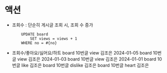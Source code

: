 # 액션
- 조회수
    : 단순히 게시글 조회 시, 조회 수 증가

    ```
        UPDATE board
            SET views = views + 1
        WHERE no = #{no}

    ```

- 조회수/좋아요/싫어요/하트
    board   10번글  view        김조은  2024-01-05
    board   10번글  view        김조은  2024-01-03
    board   10번글  view        김조은  2024-01-01
    board   10번글  like        김조은
    board   10번글  dislike     김조은
    board   10번글  heart       김조은